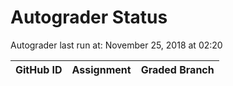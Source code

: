 # Autograder Status
Autograder last run at: November 25, 2018 at 02:20

| GitHub ID | Assignment | Graded Branch |
|-----------|------------|---------------|
